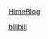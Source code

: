 [HimeBlog](https://blog.princessdreamland.top/)

[bilibili](https://space.bilibili.com/2256304/dynamic)




